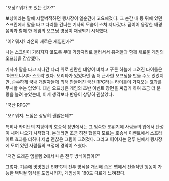 "보상? 뭐가 또 있는 건가?" 

보상이라는 말에 시끌벅적하던 행사장이 일순간에 고요해졌다. 
그 순간 내 등 뒤에 있던 스크린에서 말을 타고 다리를 건너는 기사의 모습이 스쳐 지나갔다. 곧이어 웅장한 배경음악과 함께 한 게임의 오프닝 영상이 재생되기 시작했다. 

"어? 뭐지? 라온의 새로운 게임인가?" 

나는 스크린이 가려지지 않도록 무대 가장자리로 물러서서 유저들과 함께 새로운 게임의 오프닝을 감상했다. 

기사가 말을 타고 지나간 다리 위로 찬란한 태양이 비치고 푸른 하늘에 그려진 타이틀은 '어크토니시아 스토리'였다. 
모리타가 있었다면 좀 더 근사한 오프닝을 만들 수도 있었지만, 순수하게 국내 개발자들에 의해 만들어진 국산 RPG라는 타이틀이 가져오는 효과를 무시할 수는 없었다. 
대신 오프닝은 게임의 초반 이벤트 장면을 짜깁기 하여 조금 더 분량을 늘려 놓았는데, 이게 생각보다 반응이 상당히 괜찮았다. 

"국산 RPG?" 

"오? 뭐지. 느낌은 상당히 괜찮은데?" 

특히나 카이난의 지팡이의 호송식 장면에서는 그 엄숙한 분위기에 사람들의 입에서 탄성이 새어 나오기 시작했다. 본래라면 조금 허전 했을지 모르는 호송식 이벤트에서 스프라이트 효과를 더하니 제법 괜찮은 그림이 그려졌다. 
그리고 이어지는 전투 씬에서 행사장에 모여 있던 사람들의 표정에 경악이 스쳤다. 

"저건 드래곤 엠블렘 2에서 나온 전투 방식이잖아!?" 

그렇다. 기존에 밋밋했던 SRPG의 전투 방식을 개선해 좁은 맵에서 전술적인 행동이 가능한 택틱컬 형식을 도입시키자, 게임성이 180도 다르게 느껴졌다. 